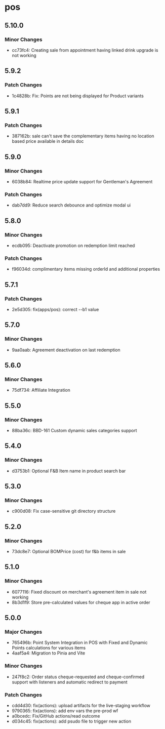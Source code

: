 # pos

## 5.10.0

### Minor Changes

- cc73fc4: Creating sale from appointment having linked drink upgrade is not working

## 5.9.2

### Patch Changes

- 1c4828b: Fix: Points are not being displayed for Product variants

## 5.9.1

### Patch Changes

- 387162b: sale can't save the complementary items having no location based price available in details doc

## 5.9.0

### Minor Changes

- 6038b84: Realtime price update support for Gentleman's Agreement

### Patch Changes

- dab7dd9: Reduce search debounce and optimize modal ui

## 5.8.0

### Minor Changes

- ecdb095: Deactivate promotion on redemption limit reached

### Patch Changes

- f96034d: complimentary items missing orderId and additional properties

## 5.7.1

### Patch Changes

- 2e5d305: fix(apps/pos): correct --b1 value

## 5.7.0

### Minor Changes

- 9aa0aab: Agreement deactivation on last redemption

## 5.6.0

### Minor Changes

- 75df734: Affiliate Integration

## 5.5.0

### Minor Changes

- 88ba36c: BBD-161 Custom dynamic sales categories support

## 5.4.0

### Minor Changes

- d3753b1: Optional F&B Item name in product search bar

## 5.3.0

### Minor Changes

- c900d08: Fix case-sensitive git directory structure

## 5.2.0

### Minor Changes

- 73dc8e7: Optional BOMPrice (cost) for f&b items in sale

## 5.1.0

### Minor Changes

- 6077116: Fixed discount on merchant's agreement item in sale not working
- 8b3d1f9: Store pre-calculated values for cheque app in active order

## 5.0.0

### Major Changes

- 765496b: Point System Integration in POS with Fixed and Dynamic Points calculations for various items
- 4aaf5a4: Migration to Pinia and Vite

### Minor Changes

- 247f8c2: Order status cheque-requested and cheque-confirmed support with listeners and automatic redirect to payment

### Patch Changes

- cdd4d30: fix(actions): upload artifacts for the live-staging workflow
- 9790365: fix(actions): add env vars the pre-prod wf
- a0bcedc: Fix/GitHub actions/read outcome
- d034c45: fix(actions): add psudo file to trigger new action
